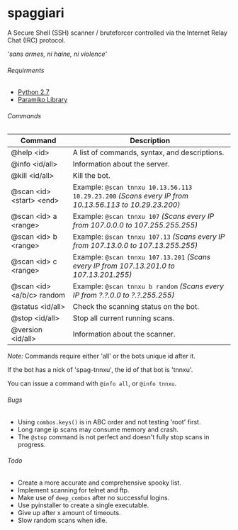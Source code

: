 # spaggiari
A Secure Shell (SSH) scanner / bruteforcer controlled via the Internet Relay Chat (IRC) protocol.

*'sans armes, ni haine, ni violence'*

###### Requirments
 - [Python 2.7](http://www.python.org/)
 - [Paramiko Library](http://www.paramiko.org/)
 
###### Commands
| Command | Description |
| --- | --- |
| @help \<id> | A list of commands, syntax, and descriptions. |
| @info \<id/all> | Information about the server. |
| @kill \<id/all> | Kill the bot. |
| @scan \<id> \<start> \<end> | Example: `@scan tnnxu 10.13.56.113 10.29.23.200` *(Scans every IP from 10.13.56.113 to 10.29.23.200)* |
| @scan \<id> a \<range> | Example: `@scan tnnxu 107` *(Scans every IP from 107.0.0.0    to 107.255.255.255)* |
| @scan \<id> b \<range> | Example: `@scan tnnxu 107.13` *(Scans every IP from 107.13.0.0   to 107.13.255.255)* |
| @scan \<id> c \<range> | Example: `@scan tnnxu 107.13.201` *(Scans every IP from 107.13.201.0 to 107.13.201.255)* |
| @scan \<id> \<a/b/c> random | Example: `@scan tnnxu b random` *(Scans every IP from ?.?.0.0 to ?.?.255.255)* |
| @status \<id/all> | Check the scanning status on the bot. |
| @stop \<id/all> | Stop all current running scans. |
| @version \<id/all> | Information about the scanner. |

*Note:* Commands require either 'all' or the bots unique id after it.

If the bot has a nick of 'spag-tnnxu', the id of that bot is 'tnnxu'.

You can issue a command with `@info all`, or `@info tnnxu`.

###### Bugs
- Using `combos.keys()` is in ABC order and not testing 'root' first.
- Long range ip scans may consume memory and crash.
- The `@stop` command is not perfect and doesn't fully stop scans in progress.
 
###### Todo
- Create a more accurate and comprehensive spooky list.
- Implement scanning for telnet and ftp.
- Make use of `deep_combos` after no successful logins.
- Use pyinstaller to create a single executable.
- Give up after x amount of timeouts.
- Slow random scans when idle.
